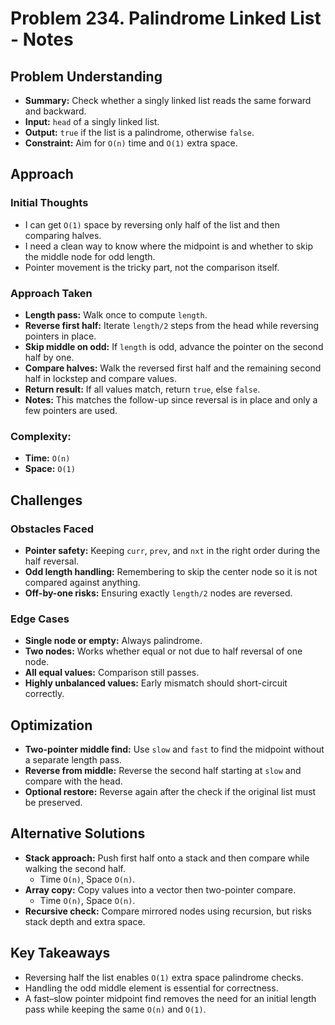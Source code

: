<!-- Problem 234. Palindrome Linked List - Notes -->

# Problem 234. Palindrome Linked List - Notes

## Problem Understanding

- **Summary:** Check whether a singly linked list reads the same forward and backward.
- **Input:** `head` of a singly linked list.
- **Output:** `true` if the list is a palindrome, otherwise `false`.
- **Constraint:** Aim for `O(n)` time and `O(1)` extra space.

## Approach

### Initial Thoughts

- I can get `O(1)` space by reversing only half of the list and then comparing halves.
- I need a clean way to know where the midpoint is and whether to skip the middle node for odd length.
- Pointer movement is the tricky part, not the comparison itself.

### Approach Taken

- **Length pass:** Walk once to compute `length`.
- **Reverse first half:** Iterate `length/2` steps from the head while reversing pointers in place.
- **Skip middle on odd:** If `length` is odd, advance the pointer on the second half by one.
- **Compare halves:** Walk the reversed first half and the remaining second half in lockstep and compare values.
- **Return result:** If all values match, return `true`, else `false`.
- **Notes:** This matches the follow-up since reversal is in place and only a few pointers are used.

### Complexity:

- **Time:** `O(n)`
- **Space:** `O(1)`

## Challenges

### Obstacles Faced

- **Pointer safety:** Keeping `curr`, `prev`, and `nxt` in the right order during the half reversal.
- **Odd length handling:** Remembering to skip the center node so it is not compared against anything.
- **Off-by-one risks:** Ensuring exactly `length/2` nodes are reversed.

### Edge Cases

- **Single node or empty:** Always palindrome.
- **Two nodes:** Works whether equal or not due to half reversal of one node.
- **All equal values:** Comparison still passes.
- **Highly unbalanced values:** Early mismatch should short-circuit correctly.

## Optimization

- **Two-pointer middle find:** Use `slow` and `fast` to find the midpoint without a separate length pass.
- **Reverse from middle:** Reverse the second half starting at `slow` and compare with the head.
- **Optional restore:** Reverse again after the check if the original list must be preserved.

## Alternative Solutions

- **Stack approach:** Push first half onto a stack and then compare while walking the second half.
  - Time `O(n)`, Space `O(n)`.
- **Array copy:** Copy values into a vector then two-pointer compare.
  - Time `O(n)`, Space `O(n)`.
- **Recursive check:** Compare mirrored nodes using recursion, but risks stack depth and extra space.

<!--
## Additional Resources
- Typical fast and slow pointer patterns for linked lists.
- In-place reversal template for singly linked lists.
-->

## Key Takeaways

- Reversing half the list enables `O(1)` extra space palindrome checks.
- Handling the odd middle element is essential for correctness.
- A fast–slow pointer midpoint find removes the need for an initial length pass while keeping the same `O(n)` and `O(1)`.
